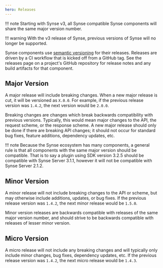 ```yaml
---
hero: Releases
---
```


!!! note
    Starting with Synse v3, all Synse compatible Synse components will share the same
    major version number. 

!!! warning
    With the v3 release of Synse, previous versions of Synse will no longer be supported.

Synse components use [semantic versioning](https://semver.org/) for their releases.
Releases are driven by a CI workflow that is kicked off from a GitHub tag. See the releases
page on a project's GitHub repository for release notes and any build artifacts for that
component.

## Major Version

A major release will include breaking changes. When a new major release
is cut, it will be versioned as ``X.0.0``. For example, if the previous
release version was ``1.4.2``, the next version would be ``2.0.0``.

Breaking changes are changes which break backwards compatibility with previous
versions. Typically, this would mean major changes to the API, the request scheme, or
the response scheme. A new major release should only be done if there are breaking
API changes; it should not occur for standard bug fixes, feature additions, dependency
updates, etc.

!!! note
    Because the Synse ecosystem has many components, a general rule is that all components
    with the same major version should be compatible. That is to say a plugin using SDK
    version 3.2.5 should be compatible with Synse Server 3.1.1, however it will not be
    compatible with Synse Server 2.1.2.

## Minor Version

A minor release will not include breaking changes to the API or scheme, but may
otherwise include additions, updates, or bug fixes. If the previous release
version was ``1.4.2``, the next minor release would be ``1.5.0``.

Minor version releases are backwards compatible with releases of the same major
version number, and should strive to be backwards compatible with releases of
lesser minor version.

## Micro Version

A micro release will not include any breaking changes and will typically only
include minor changes, bug fixes, dependency updates, etc. If the previous release
version was ``1.4.2``, the next micro release would be ``1.4.3``.
